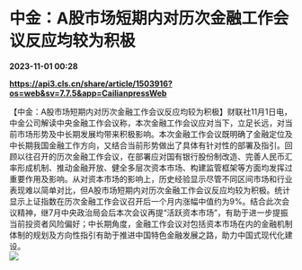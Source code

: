 # 中金：A股市场短期内对历次金融工作会议反应均较为积极

**2023-11-01 00:28**

**https://api3.cls.cn/share/article/1503916?os=web&sv=7.7.5&app=CailianpressWeb**

【中金：A股市场短期内对历次金融工作会议反应均较为积极】财联社11月1日电，中金公司解读中央金融工作会议称，本次金融工作会议应对当下，立足长远，对当前市场形势及中长期发展均带来积极影响。本次金融工作会议既明确了金融定位及中长期我国金融工作方向，又结合当前形势做出了具体有针对性的部署及指引。回顾以往召开的历次金融工作会议，在部署应对国有银行股份制改造、完善人民币汇率形成机制、推动金融开放、健全多层次资本市场、构建监管框架等方面均发挥过重要作用及影响。从对资本市场的影响上，历史经验显示尽管不同区间市场和行业表现难以简单对比，但A股市场短期内对历次金融工作会议反应均较为积极。统计显示上证指数在历次金融工作会议召开后一个月内涨幅中值约为9%。结合此次会议精神，继7月中央政治局会后本次会议再提“活跃资本市场”，有助于进一步提振当前投资者风险偏好；中长期角度，金融工作会议对包括资本市场在内的金融机制体制的规划及方向性指引有助于推进中国特色金融发展之路，助力中国式现代化建设。  
![](https://img.cls.cn/images/20231101/4837sN1aef.png)
